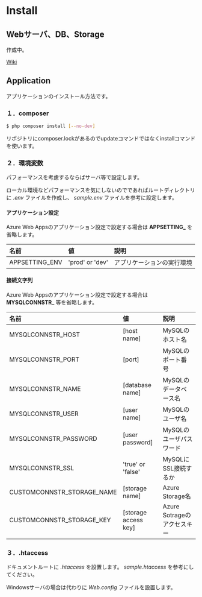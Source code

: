 # Install

## Webサーバ、DB、Storage

作成中。

[Wiki](https://m-p.backlog.jp/alias/wiki/508245)


## Application

アプリケーションのインストール方法です。

### １．composer

```sh
$ php composer install [--no-dev]
```

リポジトリにcomposer.lockがあるのでupdateコマンドではなくinstallコマンドを使います。

### ２．環境変数

パフォーマンスを考慮するならばサーバ等で設定します。

ローカル環境などパフォーマンスを気にしないのでであればルートディレクトリに *.env* ファイルを作成し、 *sample.env* ファイルを参考に設定します。

#### アプリケーション設定

Azure Web Appsのアプリケーション設定で設定する場合は **APPSETTING_** を省略します。

|名前|値|説明|
|:--|:--|:--|
|APPSETTING_ENV|'prod' or 'dev'|アプリケーションの実行環境|

#### 接続文字列

Azure Web Appsのアプリケーション設定で設定する場合は **MYSQLCONNSTR_** 等を省略します。

|名前|値|説明|
|:--|:--|:--|
|MYSQLCONNSTR_HOST|[host name]|MySQLのホスト名|
|MYSQLCONNSTR_PORT|[port]|MySQLのポート番号|
|MYSQLCONNSTR_NAME|[database name]|MySQLのデータベース名|
|MYSQLCONNSTR_USER|[user name]|MySQLのユーザ名|
|MYSQLCONNSTR_PASSWORD|[user password]|MySQLのユーザパスワード|
|MYSQLCONNSTR_SSL|'true' or 'false'|MySQLにSSL接続するか|
|CUSTOMCONNSTR_STORAGE_NAME|[storage name]|Azure Storage名|
|CUSTOMCONNSTR_STORAGE_KEY|[storage access key]|Azure Sotrageのアクセスキー|

### ３．.htaccess

ドキュメントルートに *.htaccess* を設置します。 *sample.htaccess* を参考にしてください。

Windowsサーバの場合は代わりに *Web.config* ファイルを設置します。
